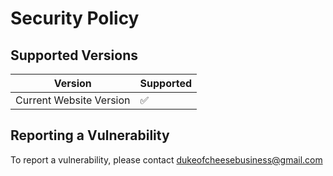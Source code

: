 # Security Policy

## Supported Versions

| Version | Supported          |
| ------- | ------------------ |
| Current Website Version   | :white_check_mark: |

## Reporting a Vulnerability

To report a vulnerability, please contact dukeofcheesebusiness@gmail.com
